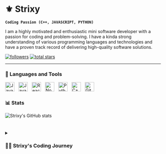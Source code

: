 # ⚜️ Strixy

**`Coding Passion (C++, JAVASCRIPT, PYTHON)`**

I am a highly motivated and enthusiastic mini software developer with a passion for coding and problem-solving. I have a kinda strong understanding of various programming languages and technologies and have a proven track record of delivering high-quality software solutions.

   <p align="left">
      <a href="https://github.com/strixuyt?tab=followers">
         <img alt="followers" title="Follow me on Github" src="https://custom-icon-badges.demolab.com/github/followers/strixuy?color=236ad3&labelColor=1155ba&style=for-the-badge&logo=person-add&label=Follow&logoColor=white"/></a>
      <a href="https://github.com/strixuy?tab=repositories&sort=stargazers">
         <img alt="total stars" title="Total stars on GitHub" src="https://custom-icon-badges.demolab.com/github/stars/strixuy?color=55960c&style=for-the-badge&labelColor=488207&logo=star"/></a>
   </p>

---

### 🧰 Languages and Tools

<img align="left" alt="Java" width="30px" style="padding-right:10px;" src="https://cdn.jsdelivr.net/gh/devicons/devicon/icons/java/java-original.svg"/>
<img align="left" alt="JavaScript" width="30px" style="padding-right:10px;" src="https://cdn.jsdelivr.net/gh/devicons/devicon/icons/javascript/javascript-plain.svg" />
<img align="left" alt="React" width="30px" style="padding-right:10px;" src="https://cdn.jsdelivr.net/gh/devicons/devicon/icons/react/react-original.svg" />
<img align="left" alt="NodeJS" width="30px" style="padding-right:10px;" src="https://cdn.jsdelivr.net/gh/devicons/devicon/icons/nodejs/nodejs-original.svg" />
<img align="left" alt="Python" width="30px" style="padding-right:10px;" src="https://cdn.jsdelivr.net/gh/devicons/devicon/icons/python/python-plain.svg" />
<img align="left" alt="C++" width="30px" style="padding-right:10px;" src="https://cdn.jsdelivr.net/gh/devicons/devicon/icons/cplusplus/cplusplus-line.svg" />
<img align="left" alt="GitHub" width="30px" style="padding-right:10px;" src="https://cdn.jsdelivr.net/gh/devicons/devicon/icons/github/github-original.svg" />
<br />

#
### 📊 Stats

![Strixy's GitHub stats](https://github-readme-stats.vercel.app/api?username=strixuy&show_icons=true&theme=gruvbox)

<!-- ![GitHub Streak](https://streak-stats.demolab.com?user=ForrestKnight&theme=gruvbox&border_radius=4.5) -->

#

<details>
 <summary><h3>👨‍💻 Strixy's Coding Journey</h3></summary>
   As a child, I was always fascinated by technology and the endless possibilities that it held. It wasn't until high school that I discovered my true passion for coding. I taught myself how to code by tinkering with simple Python and Lua and eventually moved on to learning more complex programming languages such as Java and C++.

[website]: https://strixy.tk
